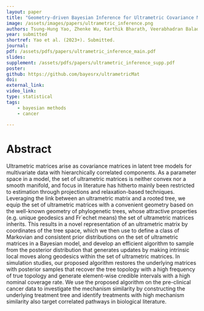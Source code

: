 ```yaml
---
layout: paper
title: "Geometry-driven Bayesian Inference for Ultrametric Covariance Matrices"
image: /assets/images/papers/ultrametric_inference.png
authors: Tsung-Hung Yao, Zhenke Wu, Karthik Bharath, Veerabhadran Baladandayuthapani
year: submitted
shortref: Yao et al. (2023+). Submitted.
journal:
pdf: /assets/pdfs/papers/ultrametric_inference_main.pdf
slides: 
supplement: /assets/pdfs/papers/ultrametric_inference_supp.pdf
poster: 
github: https://github.com/bayesrx/ultrametricMat
doi: 
external_link: 
video_link: 
type: statistical
tags:
    - bayesian methods
    - cancer
 
---
```


# Abstract

Ultrametric matrices arise as covariance matrices in latent tree models for multivariate data with hierarchically correlated components. As a parameter space in a model, the set of ultrametric matrices is neither convex nor a smooth manifold, and focus in literature has hitherto mainly been restricted to estimation through projections and relaxation-based techniques. Leveraging the link between an ultrametric matrix and a rooted tree, we equip the set of ultrametric matrices with a convenient geometry based on the well-known geometry of phylogenetic trees, whose attractive properties (e.g. unique geodesics and Fr´echet means) the set of ultrametric matrices inherits. This results in a novel representation of an ultrametric matrix by coordinates of the tree space, which we then use to define a class of Markovian and consistent prior distributions on the set of ultrametric matrices in a Bayesian model, and develop an efficient algorithm to sample from the posterior distribution that generates updates by making intrinsic local moves along geodesics within the set of ultrametric matrices. In simulation studies, our proposed algorithm restores the underlying matrices with posterior samples that recover the tree topology with a high frequency of true topology and generate element-wise credible intervals with a high nominal coverage rate. We use the proposed algorithm on the pre-clinical cancer data to investigate the mechanism similarity by constructing the underlying treatment tree and identify treatments with high mechanism similarity also target correlated pathways in biological literature.



